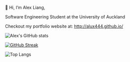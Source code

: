 👋 Hi, I’m Alex Liang,


Software Engineering Student at the University of Auckland


Checkout my portfolio website at: http://alux444.github.io/

![Alex's GitHub stats](https://github-readme-stats.vercel.app/api?username=alux444&hide=contribs,issues&show_icons=true&rank_icon=github&theme=tokyonight&hide_title=true)

[![GitHub Streak](https://streak-stats.demolab.com?user=alux444&theme=tokyonight-duo)](https://git.io/streak-stats)

![Top Langs](https://github-readme-stats.vercel.app/api/top-langs/?username=alux444&layout=compact&theme=tokyonight)

<!---
alux444/alux444 is a ✨ special ✨ repository because its `README.md` (this file) appears on your GitHub profile.
You can click the Preview link to take a look at your changes.
--->
